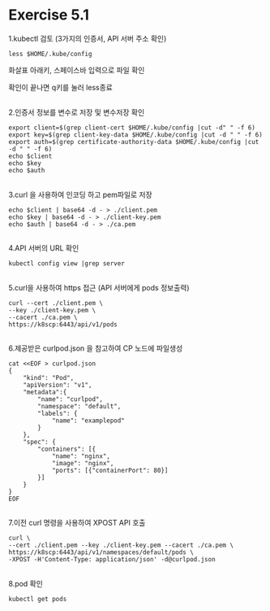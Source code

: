 # Exercise 5.1


1.kubectl 검토 (3가지의 인증서, API 서버 주소 확인)
```
less $HOME/.kube/config
```

화살표 아래키, 스페이스바 입력으로 파일 확인

확인이 끝나면 q키를 눌러 less종료

##

2.인증서 정보를 변수로 저장 및 변수저장 확인
```
export client=$(grep client-cert $HOME/.kube/config |cut -d" " -f 6)
export key=$(grep client-key-data $HOME/.kube/config |cut -d " " -f 6)
export auth=$(grep certificate-authority-data $HOME/.kube/config |cut -d " " -f 6)
echo $client
echo $key
echo $auth
```

##

3.curl 을 사용하여 인코딩 하고 pem파일로 저장
```
echo $client | base64 -d - > ./client.pem
echo $key | base64 -d - > ./client-key.pem
echo $auth | base64 -d - > ./ca.pem
```

##

4.API 서버의 URL 확인
```
kubectl config view |grep server
```

##


5.curl을 사용하여 https 접근 (API 서버에게 pods 정보출력)

```
curl --cert ./client.pem \
--key ./client-key.pem \
--cacert ./ca.pem \
https://k8scp:6443/api/v1/pods
```

##

6.제공받은 curlpod.json 을 참고하여 CP 노드에 파일생성
```
cat <<EOF > curlpod.json
{
    "kind": "Pod",
    "apiVersion": "v1",
    "metadata":{
        "name": "curlpod",
        "namespace": "default",
        "labels": {
            "name": "examplepod"
        }
    },
    "spec": {
        "containers": [{
            "name": "nginx",
            "image": "nginx",
            "ports": [{"containerPort": 80}]
        }]
    }
}
EOF
```

##

7.이전 curl 명령을 사용하여 XPOST API 호출
```
curl \
--cert ./client.pem --key ./client-key.pem --cacert ./ca.pem \
https://k8scp:6443/api/v1/namespaces/default/pods \
-XPOST -H'Content-Type: application/json' -d@curlpod.json
```

##

8.pod 확인
```
kubectl get pods
```
